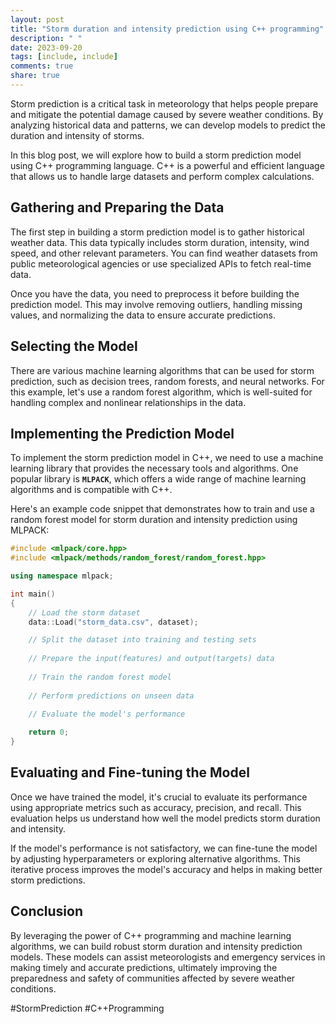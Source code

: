 ```yaml
---
layout: post
title: "Storm duration and intensity prediction using C++ programming"
description: " "
date: 2023-09-20
tags: [include, include]
comments: true
share: true
---
```


Storm prediction is a critical task in meteorology that helps people prepare and mitigate the potential damage caused by severe weather conditions. By analyzing historical data and patterns, we can develop models to predict the duration and intensity of storms.

In this blog post, we will explore how to build a storm prediction model using C++ programming language. C++ is a powerful and efficient language that allows us to handle large datasets and perform complex calculations.

## Gathering and Preparing the Data

The first step in building a storm prediction model is to gather historical weather data. This data typically includes storm duration, intensity, wind speed, and other relevant parameters. You can find weather datasets from public meteorological agencies or use specialized APIs to fetch real-time data.

Once you have the data, you need to preprocess it before building the prediction model. This may involve removing outliers, handling missing values, and normalizing the data to ensure accurate predictions.

## Selecting the Model

There are various machine learning algorithms that can be used for storm prediction, such as decision trees, random forests, and neural networks. For this example, let's use a random forest algorithm, which is well-suited for handling complex and nonlinear relationships in the data.

## Implementing the Prediction Model

To implement the storm prediction model in C++, we need to use a machine learning library that provides the necessary tools and algorithms. One popular library is **`MLPACK`**, which offers a wide range of machine learning algorithms and is compatible with C++.

Here's an example code snippet that demonstrates how to train and use a random forest model for storm duration and intensity prediction using MLPACK:

```cpp
#include <mlpack/core.hpp>
#include <mlpack/methods/random_forest/random_forest.hpp>

using namespace mlpack;

int main()
{
    // Load the storm dataset
    data::Load("storm_data.csv", dataset);

    // Split the dataset into training and testing sets
    
    // Prepare the input(features) and output(targets) data
    
    // Train the random forest model
    
    // Perform predictions on unseen data
    
    // Evaluate the model's performance

    return 0;
}
```

## Evaluating and Fine-tuning the Model

Once we have trained the model, it's crucial to evaluate its performance using appropriate metrics such as accuracy, precision, and recall. This evaluation helps us understand how well the model predicts storm duration and intensity.

If the model's performance is not satisfactory, we can fine-tune the model by adjusting hyperparameters or exploring alternative algorithms. This iterative process improves the model's accuracy and helps in making better storm predictions.

## Conclusion

By leveraging the power of C++ programming and machine learning algorithms, we can build robust storm duration and intensity prediction models. These models can assist meteorologists and emergency services in making timely and accurate predictions, ultimately improving the preparedness and safety of communities affected by severe weather conditions.

#StormPrediction #C++Programming